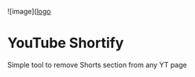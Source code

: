 ![image]([logo](https://www.canva.com/design/DAGXYdEwU-Q/SYfJOA9eVPcmJAPljnkvJA/view?utm_content=DAGXYdEwU-Q&utm_campaign=designshare&utm_medium=link&utm_source=editor)
# YouTube Shortify

Simple tool to remove Shorts section from any YT page
